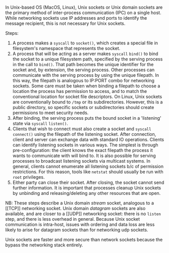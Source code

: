 In Unix-based OS (MacOS, Linux), Unix sockets or Unix domain sockets are the primary method of inter-process communication (IPC) on a single host. While networking sockets use IP addresses and ports to identify the message recipient, this is not necessary for Unix sockets.

Steps:
1. A process makes a `syscall` to `socket()`, which creates a special file in filesystem's namespace that represents the socket.
2. A process that will be acting as a server makes `syscall` `bind()` to bind the socket to a unique filesystem path, specified by the serving process in the call to `bind()`. That path becomes the unique identifier for the socket and, by extension, the serving process. Other processes can communicate with the serving process by using the unique filepath. In this way, the filepath is analogous to IP:PORT combo for networking sockets. Some care must be taken when binding a filepath to choose a location the process has permission to access, and to match the conventional location for socket file descriptors. On Linux, Unix sockets are conventionally bound to `/tmp` or its subdirectories. However, this is a public directory, so specific sockets or subdirectories should create permissions to meet security needs.
3. After binding, the serving process puts the bound socket in a 'listening' state via `syscall` `listen()`.
4. Clients that wish to connect must also create a socket and `syscall` `connect()` using the filepath of the listening socket. After connection, client and server can exchange data with standard IO operations. Clients can identify listening sockets in various ways. The simplest is through pre-configuration: the client knows the exact filepath the process it wants to communicate with will bind to. It is also possible for serving processes to broadcast listening sockets via multicast systems. In general, clients cannot enumerate all listening sockets b/c of permission restrictions. For this reason, tools like `netstat` should usually be run with `root` privileges.
5. Either party can close their socket. After closing, the socket cannot send further information. It is important that processes cleanup Unix sockets by unbinding and releasing/deleting any other resources that are open.

NB: These steps describe a Unix domain *stream* socket, analogous to a [[TCP]] networking socket. Unix domain *datagram* sockets are also available, and are closer to a [[UDP]] networking socket: there is no `listen` step, and there is less overhead in general. Because Unix socket communication is intra-host, issues with ordering and data loss are less likely to arise for datagram sockets than for networking udp sockets.

Unix sockets are faster and more secure than network sockets because the bypass the networking stack entirely.